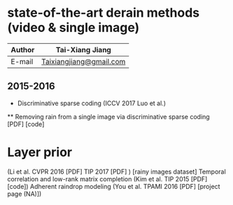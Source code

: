state-of-the-art derain methods (video & single image)
==

|Author|Tai-Xiang Jiang|
|---|---
|E-mail|Taixiangjiang@gmail.com


2015-2016
--

* Discriminative sparse coding (ICCV 2017 Luo et al.)

** Removing rain from a single image via discriminative sparse coding [PDF] [code]

# Layer prior 
(Li et al. CVPR 2016 [PDF] TIP 2017 [PDF] ) [rainy images dataset]
Temporal correlation and low-rank matrix completion (Kim et al. TIP 2015 [PDF] [code])
Adherent raindrop modeling 
(You et al. TPAMI 2016 [PDF] [project page (NA)])
